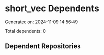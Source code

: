 # short_vec Dependents

Generated on: 2024-11-09 14:56:49

Total dependents: 0

## Dependent Repositories

